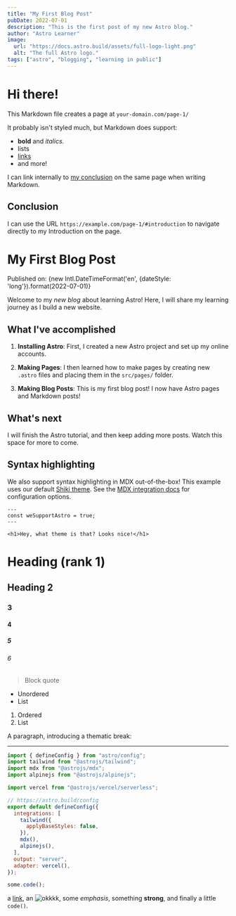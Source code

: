```yaml
---
title: "My First Blog Post"
pubDate: 2022-07-01
description: "This is the first post of my new Astro blog."
author: "Astro Learner"
image:
  url: "https://docs.astro.build/assets/full-logo-light.png"
  alt: "The full Astro logo."
tags: ["astro", "blogging", "learning in public"]
---
```


# Hi there!

This Markdown file creates a page at `your-domain.com/page-1/`

It probably isn't styled much, but Markdown does support:

- **bold** and _italics._
- lists
- [links](https://astro.build)
- and more!

I can link internally to [my conclusion](#conclusion) on the same page when writing Markdown.

## Conclusion

I can use the URL `https://example.com/page-1/#introduction` to navigate directly to my Introduction on the page.

# My First Blog Post

Published on: {new Intl.DateTimeFormat('en', {dateStyle: 'long'}).format(2022-07-01)}

Welcome to my _new blog_ about learning Astro! Here, I will share my learning journey as I build a new website.

## What I've accomplished

1. **Installing Astro**: First, I created a new Astro project and set up my online accounts.

2. **Making Pages**: I then learned how to make pages by creating new `.astro` files and placing them in the `src/pages/` folder.

3. **Making Blog Posts**: This is my first blog post! I now have Astro pages and Markdown posts!

## What's next

I will finish the Astro tutorial, and then keep adding more posts. Watch this space for more to come.

## Syntax highlighting

We also support syntax highlighting in MDX out-of-the-box! This example uses our default [Shiki theme](https://github.com/shikijs/shiki). See the [MDX integration docs](https://docs.astro.build/en/guides/integrations-guide/mdx/#syntax-highlighting) for configuration options.

```astro
---
const weSupportAstro = true;
---

<h1>Hey, what theme is that? Looks nice!</h1>
```

# Heading (rank 1)

## Heading 2

### 3

#### 4

##### 5

###### 6

> Block quote

- Unordered
- List

1. Ordered
2. List

A paragraph, introducing a thematic break:

---

```js
import { defineConfig } from "astro/config";
import tailwind from "@astrojs/tailwind";
import mdx from "@astrojs/mdx";
import alpinejs from "@astrojs/alpinejs";

import vercel from "@astrojs/vercel/serverless";

// https://astro.build/config
export default defineConfig({
  integrations: [
    tailwind({
      applyBaseStyles: false,
    }),
    mdx(),
    alpinejs(),
  ],
  output: "server",
  adapter: vercel(),
});
```

```js
some.code();
```

a [link](https://example.com), an ![okkkk](https://yt3.ggpht.com/UB_BST065r-4hkVLpfgAR-vI7QRHMVtTPdKpn7qZNSjhkAPA-qef4b6LbJEI-142dsyNsvAxeoI=s108-c-k-c0x00ffffff-no-rj), some _emphasis_,
something **strong**, and finally a little `code()`.
